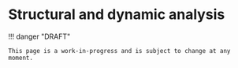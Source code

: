 # Structural and dynamic analysis

!!! danger "DRAFT"

    This page is a work-in-progress and is subject to change at any moment.
